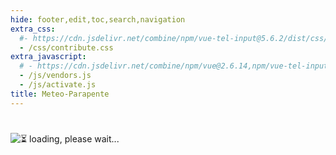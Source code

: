 ```yaml
---
hide: footer,edit,toc,search,navigation
extra_css:
  #- https://cdn.jsdelivr.net/combine/npm/vue-tel-input@5.6.2/dist/css/component.min.css,npm/vue-tel-input@5.6.2/dist/css/sprite.min.css
  - /css/contribute.css
extra_javascript:
  # - https://cdn.jsdelivr.net/combine/npm/vue@2.6.14,npm/vue-tel-input@5.6.2/dist/vue-tel-input.umd.min.js,npm/vue-resource@1.5.3/dist/vue-resource.min.js
  - /js/vendors.js
  - /js/activate.js
title: Meteo-Parapente
---
```

<h1></h1>
<script>
  const mp_form_locale = {
    locale: 'nl',
    fullname: `Achternaam en Voornaam`,
    company: `[Optioneel] Alle informatie die u op de factuur wilt (bedrijfsnaam, btw-nummer...)`,
    address: `Adres`,
    city: `Stad`,
    country: `Land`,
    submit: `Indienen ►`,
    need_help: `Hebt u hulp nodig?`,
    email_us: `Schrijf een email naar <strong>support@meteo-parapente.com</strong>`,
    error_request: `Fout: kan server niet bereiken. Controleer uw verbinding en probeer het opnieuw.`,
    error_missing_params: `<p>ERROR: Token is ongeldig of verlopen.</p><p>Als u uw toegang al heeft geactiveerd en uw factuur per e-mail heeft ontvangen, kunt u dit bericht negeren.</p><p>Als dat niet het geval is, neem dan contact op met support@meteo-parapente.com en stuur de volgende informatie :</p>`,
    form_input_error: `Vul het formulier in`,
    thank_you: `Dank u wel!`,
    access_activated: `Uw toegang is geactiveerd.`,
    download_invoice: `Gelieve de factuur te downloaden voor uw administratie:`,
    invoice: `🧾 Factuur`,
    enjoy: `Je kunt nu deze pagina sluiten en gaan genieten van Meteo-Parapente.`,
    might_login: `Wanneer Meteo-Parapente je vraagt om <i>in te loggen of lid te worden</i>, klik dan op <i>Ik ben al bijdrager</i> en voer je toegangscode in.`,
    last_step: `Een laatste stap...`,
    enter_address: `Om uw toegangscode te activeren, voert u uw adres in.`,
    address_privacy: `Wij zijn wettelijk verplicht uw adres te verzamelen voor de boekhouding. We gebruiken het niet voor andere doeleinden. U kunt ons <a href="/nl/privacy/" target="_blank">privacybeleid</a> lezen.`,
    wait_bank: `Wachten op de bank om de betaling te verwerken...`,
    error_bank: `Er is iets vreemds aan de hand. De bank doet er te lang over om de betaling te verwerken. Neem contact op met support@meteo-parapente.com en stuur de volgende informatie :`,
    close: `Sluit`,
    go_to_mp: `Ga naar Meteo-Parapente`,
    login: `Login`,
    password: `Paswoord`,
    here_is_code: `Hier is uw code. Verlies hem niet!`,
    thank_for_payment: `Bedankt voor uw betaling`,
    sent_code: `We hebben je je toegangscode gestuurd`,
    check_spam: `Als je niets hebt ontvangen, controleer dan je spammap.<br>Als je 10 minuten na betaling nog steeds niets hebt ontvangen, voer dan geen tweede betaling uit en neem contact met ons op via support@meteo&#8209;parapente.com`,
    warn_no_edits: `Let op! Na het verzenden van het formulier zijn er geen wijzigingen meer mogelijk op de factuur, in overeenstemming met de wet.`
  };
</script>
<div id="app">
  <p v-if="!ready"><img src="/img/load.gif" class="loading" alt="⏳ loading, please wait..." /></p>
</div>